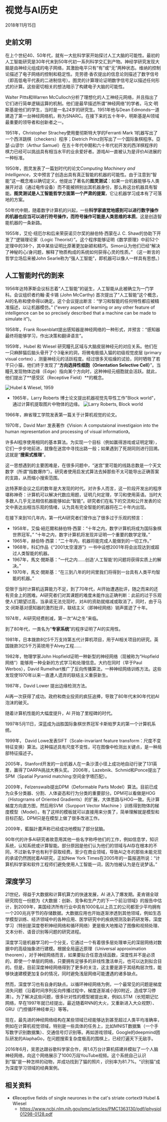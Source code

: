# 视觉与AI历史

2018年11月15日

## 史前文明

在上个世纪40、50年代，就有一大批科学家开始探讨人工大脑的可能性。最初的人工智能研究是30年代末到50年代初一系列科学交汇到产物。神经学研究发现大脑是由神经元组成的电子网络，其激励电平只有“有”或“无”两种状态。维纳的控制论描述了电子网络的控制和稳定性。克劳德·香农提出的信息论则描述了数字信号（即高低电平代表的二进制信号）。图灵的计算理论证明数字信号足以描述任何形式的计算。这些密切相关的想法暗示了构建电子大脑的可能性。

Walter Pitts和Warren McCulloch分析了理想化的人工神经元网络，并且指出了它们进行简单逻辑运算的机制。他们是最早描述所谓“神经网络”的学者。马文·明斯基是他们的学生，当时是一名24岁的研究生。1951年他与Dean Edmonds一道建造了第一台神经网络机，称为SNARC。在接下来的五十年中，明斯基是AI领域最重要的领导者和创新者之一。

1951年，Christopher Strachey使用曼彻斯特大学的Ferranti Mark 1机器写出了一个西洋跳棋（checkers）程序；Dietrich Prinz则写出了一个国际象棋程序。亞瑟·山谬尔（Arthur Samuel）在五十年代中期和六十年代初开发的西洋棋程序的棋力已经可以挑战具有相当水平的业余爱好者。游戏AI一直被认为是评价AI进展的一种标准。

1950年，图灵发表了一篇划时代的论文*Computing Machinery and Intelligence*，文中预言了创造出具有真正智能的机器的可能性。由于注意到“智能”这一概念难以确切定义，他提出了著名的**图灵测试**：如果一台机器能够与人类展开对话（通过电传设备）而不能被辨别出其机器身份，那么称这台机器具有智能。**图灵测试是人工智能哲学方面第一个严肃的提案**，它让机器学习成本有了可落地的方案。

50年代中期，随着数字计算机的兴起，一些**科学家直觉地感到可以进行数字操作的机器也应当可以进行符号操作，而符号操作可能是人类思维的本质**。这是创造智能机器的一条新路。

1955年，艾伦·纽厄尔和后来荣获诺贝尔奖的赫伯特·西蒙在J. C. Shaw的协助下开发了“逻辑理论家（Logic Theorist）”。这个程序能够证明《数学原理》中前52个定理中的38个，其中某些证明比原著更加新颖和精巧。Simon认为他们已经“解决了神秘的心/身问题，解释了物质构成的系统如何获得心灵的性质。” （这一断言的哲学立场后来被John Searle称为“强人工智能”，即机器可以像人一样具有思想。）

## 人工智能时代的到来

1956年达特茅斯会议标志着“人工智能”的诞生，人工智能从此被确立为一门学科。会议组织者约翰·麦卡锡 (John McCarthy) 首次提出了“人工智能”这个概念，AI的名称和使命得以确定。这个会议提出断言：“学习和智能的任何特性都应被精准描述，以让机器模仿。” ("every aspect of learning or any other feature of intelligence can be so precisely described that a machine can be made to simulate it")。

1958年，Frank Rosenblatt提出感知器是神经网络的一种形式，并预言：“感知器最终将能够学习，作出决策和翻译语言”。

1959年，Hubel 和  Wiesel 研究瞳孔区域与大脑皮层神经元的对应关系。他们在一只麻醉猫后脑头骨开了个3毫米的洞，将微电极插入猫的初级视觉皮层 (primary visual cortex) ，测量神经元的活跃程度。经过很多天枯燥的试验，同时牺牲了若干只小猫，他们终于发现了“**方向选择性细胞（Orientation Selective Cell）**”。当瞳孔发现物体边缘（Edge）指向某个方向时，这种神经元细胞就会活跃。就此，他们提出了**感受区（Receptive Field）**的概念。

![Hubel & Wiesel, 1959](https://github.com/AarioAi/share/blob/master/_asset/1-1959-hubel-wiesel.png?raw=true)

* 1965年，Larry Roberts 博士论文提出机器视觉先导性工作"Block world"，通过计算机提取图片中物体的边缘。
 ![Larry Roberts, Block world](https://github.com/AarioAi/share/blob/master/_asset/1-larry-roberts-blockworld.jpg?raw=true)

1966年，麻省理工学院发表第一篇关于计算机视觉的论文。

1970年，David Marr 发表著作《Vision: A computaional investigaion  into the human representation and processing of visual information》。

许多AI程序使用相同的基本算法。为实现一个目标（例如赢得游戏或证明定理），它们一步步地前进，就像在迷宫中寻找出路一般；如果遇到了死胡同则进行回溯。这就是“**搜索式推理**”。

这一思想遇到的主要困难是，在很多问题中，“迷宫”里可能的线路总数是一个天文数字（所谓“指数爆炸”）。研究者使用启发式算法去掉那些不太可能导出正确答案的支路，从而缩小搜索范围。

达特茅斯会议之后的数年是大发现的时代。对许多人而言，这一阶段开发出的程序堪称神奇：计算机可以解决代数应用题，证明几何定理，学习和使用英语。当时大多数人几乎无法相信机器能够如此“智能”。研究者们在私下的交流和公开发表的论文中表达出相当乐观的情绪，认为具有完全智能的机器将在二十年内出现。

在接下来到10几年内，第一代AI研究者们曾作出了很多过于乐观的预言：

* 1958年，艾倫·紐厄爾和赫伯特·西蒙：“十年之内，数字计算机将成为国际象棋世界冠军。” “十年之内，数字计算机将发现并证明一个重要的数学定理。”
* 1965年，赫伯特·西蒙：“二十年内，机器将能完成人能做到的一切工作。”
* 1968年，科幻作品《“2001太空漫游”》一书中设想2001年将会出现达到或超过人类智能的机器。
* 1967年，馬文·閔斯基：“一代之内……创造‘人工智能’的问题将获得实质上的解决。”
* 1970年，馬文·閔斯基：“在三到八年的时间里我们将得到一台具有人类平均智能的机器。”

受限于当时计算机运算能力不足，到了70年代，AI开始遭遇批评，随之而来的还有资金上的困难。AI研究者们对其课题的难度未能作出正确判断：此前的过于乐观使人们期望过高，当承诺无法兑现时，对AI的资助就缩减或取消了。同时，由于马文·闵斯基对感知器的激烈批评，联结主义（即神经网络）销声匿迹了十年。

1974年，AI研究经费削减，第一次“AI之冬”来临。

到了80年代，一类名为“**专家系统**”的程序证明了AI的实用性。

1981年，日本拨款8亿5千万支持第五代计算机项目，用于AI相关项目的研究。英国拨款3亿5千万英镑用于Alvey工程……

1982年，物理学家John Hopfield证明一种新型的神经网络（现被称为“Hopfield网络”）能够用一种全新的方式学习和处理信息。大约在同时（早于Paul Werbos），David Rumelhart推广了反向传播算法，一种神经网络训练方法。这些发现使1970年以来一直遭人遗弃的联结主义重获新生。

1987年，David Lower 提出边缘检测方法。

AI再一次获得了成功。政府和商业投资的疯狂追捧，导致了80年代末90年代初AI泡沫的破灭。

随着计算机性能的大幅度提升，AI 开始了里程碑的时代。

1997年5月11日，深蓝成为战胜国际象棋世界冠军卡斯帕罗夫的第一个计算机系统。

1999年， David Lowe发表SIFT（Scale-invariant feature transform：尺度不变特征变换）算法。这种描述具有尺度不变性，可在图像中检测出关键点，是一种局部特征描述子。

2005年，Stanford开发的一台机器人在一条沙漠小径上成功地自动行驶了131英里，赢得了DARPA挑战大赛头奖。
2006年，Lazebnik、Schmid和Ponce提出了SPM（Spatial Pyramid matching:空间金字塔匹配）。

2009年，Felzenswalb提出DPM（Deformable Parts Model）算法。目前已成为众多分类器、分割、人体姿态和行为分类的重要部分。DPM可以看做是HOG（Histogrrams of Oriented Gradients）的扩展，大体思路与HOG一致。先计算梯度方向直方图，然后用SVM（Surpport Vector Machine ）训练得到物体的梯度模型（Model）。有了这样的模板就可以直接用来分类了，简单理解就是模型和目标匹配。DPM只是在模型上做了很多改进工作。

2009年，藍腦計畫声称已经成功地模拟了部分鼠脑。

90年代的许多AI研究者故意用其他一些名字称呼他们的工作，例如信息学，知识系统，认知系统或计算智能。部分原因是他们认为他们的领域与AI存在根本的不同，不过新名字也有利于获取经费。至少在商业领域，导致AI之冬的那些未能兑现的承诺仍然困扰着AI研究，正如New York Times在2005年的一篇报道所说：“计算机科学家和软件工程师们避免使用人工智能一词，因为怕被认为是在说梦话。”

## 深度学习

21世纪，得益于大数据和计算机算力的快速发展，AI 进入了爆发期。麦肯锡全球研究院在一份题为《大数据：创新、竞争和生产力的下一个前沿领域》的报告中估计，到2009年，美国经济所有行业中具有1000名以上员工的公司都至少平均拥有一个200兆兆字节的存储数据。大数据应用也开始逐渐渗透到其他领域，例如生态学模型训练、经济领域中的各种应用、医学研究中的疾病预测及新药研发等。深度学习（特别是深度卷积神经网络和循环网络）更是极大地推动了图像和视频处理、文本分析、语音识别等问题的研究进程。

深度学习是机器学习的一个分支，它通过一个有着很多层处理单元的深层网络对数据中的高级抽象进行建模。根据全局逼近原理（Universal approximation theorem），对于神经网络而言，如果要拟合任意连续函数，深度性并不是必须的，即使一个单层的网络，只要拥有足够多的非线性激活单元，也可以达到拟合目的。但是，目前深度神经网络得到了更多的关注，这主要是源于其结构层次性，能够快速建模更加复杂的情况，同时避免浅层网络可能遭遇的诸多缺点。

然而，深度学习也有自身的缺点。以循环神经网络为例，一个最常见的问题是梯度消失问题（沿着时间序列反向传播过程中，梯度逐渐减小到0附近，造成学习停滞）。为了解决这些问题，很多针对性的模型被提出来，例如LSTM（长短期记忆网络，早在1997年就已经提出，最近随着RNN的大火，又重新进入大众视野）、GRU（门控循环神经单元）等等。

现在，最先进的神经网络结构在某些领域已经能够达到甚至超过人类平均准确率，例如在计算机视觉领域，特别是一些具体的任务上，比如MNIST数据集（一个手写数字识别数据集）、交通信号灯识别等。再如游戏领域，Google的deepmind团队研发的AlaphaGo，在问题搜索复杂度极高的围棋上，已经打遍天下无敌手。

2016年6月，吴恩达跟谷歌科学家合作，用1.6万台计算机搭建并模拟了一个人脑神经网络，向这个网络展示了1000万段YouTube视频。这个系统自己认识到“猫”是一种怎样的动物，并成功找到了猫的照片，识别率为81.7%。“识别猫”成为深度学习领域的经典案例。

## 相关资料

* 《Receptive fields of single neurones in the cat's striate cortext》 Hubel & Wiesel
  * https://www.ncbi.nlm.nih.gov/pmc/articles/PMC1363130/pdf/jphysiol01298-0128.pdf